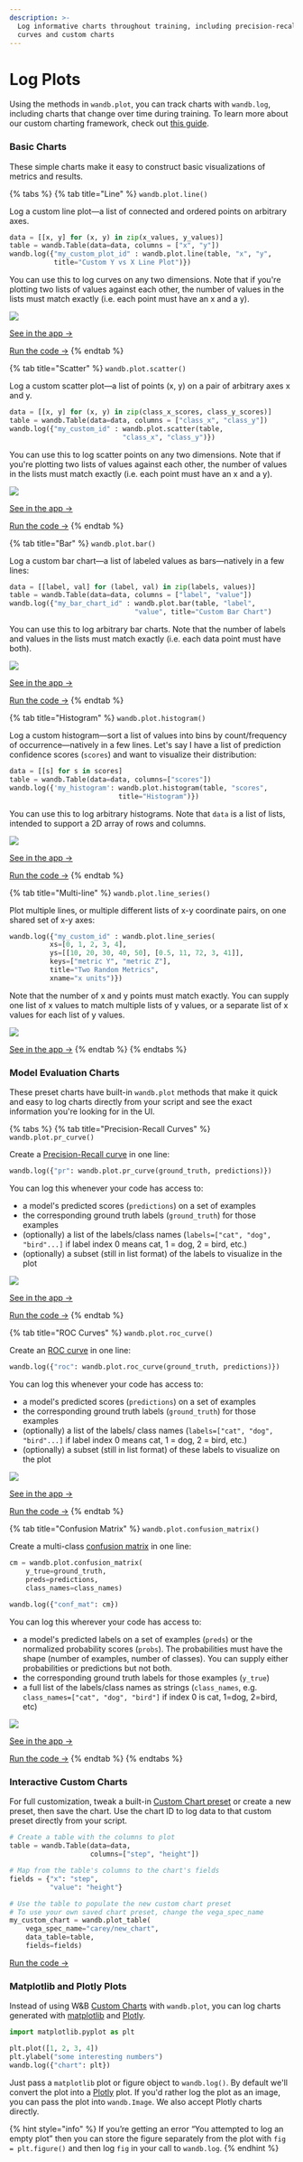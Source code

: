 ```yaml
---
description: >-
  Log informative charts throughout training, including precision-recall and ROC
  curves and custom charts
---
```


# Log Plots

Using the methods in `wandb.plot`, you can track charts with `wandb.log`, including charts that change over time during training. To learn more about our custom charting framework, check out [this guide](../../../ref/app/features/custom-charts/walkthrough.md).

### Basic Charts

These simple charts make it easy to construct basic visualizations of metrics and results.

{% tabs %}
{% tab title="Line" %}
`wandb.plot.line()`

Log a custom line plot—a list of connected and ordered points on arbitrary axes.

```python
data = [[x, y] for (x, y) in zip(x_values, y_values)]
table = wandb.Table(data=data, columns = ["x", "y"])
wandb.log({"my_custom_plot_id" : wandb.plot.line(table, "x", "y",
           title="Custom Y vs X Line Plot")})
```

You can use this to log curves on any two dimensions. Note that if you're plotting two lists of values against each other, the number of values in the lists must match exactly (i.e. each point must have an x and a y).

![](<../../../.gitbook/assets/line plot.png>)

[See in the app →](https://wandb.ai/wandb/plots/reports/Custom-Line-Plots--VmlldzoyNjk5NTA)

[Run the code →](https://tiny.cc/custom-charts)
{% endtab %}

{% tab title="Scatter" %}
`wandb.plot.scatter()`

Log a custom scatter plot—a list of points (x, y) on a pair of arbitrary axes x and y.

```python
data = [[x, y] for (x, y) in zip(class_x_scores, class_y_scores)]
table = wandb.Table(data=data, columns = ["class_x", "class_y"])
wandb.log({"my_custom_id" : wandb.plot.scatter(table,
                            "class_x", "class_y")})
```

You can use this to log scatter points on any two dimensions. Note that if you're plotting two lists of values against each other, the number of values in the lists must match exactly (i.e. each point must have an x and a y).

![](<../../../.gitbook/assets/demo - scatter plot.png>)

[See in the app →](https://wandb.ai/wandb/plots/reports/Custom-Scatter-Plots--VmlldzoyNjk5NDQ)

[Run the code →](https://tiny.cc/custom-charts)
{% endtab %}

{% tab title="Bar" %}
`wandb.plot.bar()`

Log a custom bar chart—a list of labeled values as bars—natively in a few lines:

```python
data = [[label, val] for (label, val) in zip(labels, values)]
table = wandb.Table(data=data, columns = ["label", "value"])
wandb.log({"my_bar_chart_id" : wandb.plot.bar(table, "label",
                               "value", title="Custom Bar Chart")
```

You can use this to log arbitrary bar charts. Note that the number of labels and values in the lists must match exactly (i.e. each data point must have both).

![](<../../../.gitbook/assets/image (36).png>)

[See in the app →](https://wandb.ai/wandb/plots/reports/Custom-Bar-Charts--VmlldzoyNzExNzk)

[Run the code →](https://tiny.cc/custom-charts)
{% endtab %}

{% tab title="Histogram" %}
`wandb.plot.histogram()`

Log a custom histogram—sort a list of values into bins by count/frequency of occurrence—natively in a few lines. Let's say I have a list of prediction confidence scores (`scores`) and want to visualize their distribution:

```python
data = [[s] for s in scores]
table = wandb.Table(data=data, columns=["scores"])
wandb.log({'my_histogram': wandb.plot.histogram(table, "scores",
                           title="Histogram")})
```

You can use this to log arbitrary histograms. Note that `data` is a list of lists, intended to support a 2D array of rows and columns.

![](<../../../.gitbook/assets/demo - custom chart histogram.png>)

[See in the app →](https://wandb.ai/wandb/plots/reports/Custom-Histograms--VmlldzoyNzE0NzM)

[Run the code →](https://tiny.cc/custom-charts)
{% endtab %}

{% tab title="Multi-line" %}
`wandb.plot.line_series()`

Plot multiple lines, or multiple different lists of x-y coordinate pairs, on one shared set of x-y axes:

```python
wandb.log({"my_custom_id" : wandb.plot.line_series(
          xs=[0, 1, 2, 3, 4],
          ys=[[10, 20, 30, 40, 50], [0.5, 11, 72, 3, 41]],
          keys=["metric Y", "metric Z"],
          title="Two Random Metrics",
          xname="x units")})
```

Note that the number of x and y points must match exactly. You can supply one list of x values to match multiple lists of y values, or a separate list of x values for each list of y values.

![](<../../../.gitbook/assets/Screen Shot 2021-02-19 at 12.33.02 PM.png>)

[See in the app →](https://wandb.ai/wandb/plots/reports/Custom-Multi-Line-Plots--VmlldzozOTMwMjU)
{% endtab %}
{% endtabs %}

### Model Evaluation Charts

These preset charts have built-in `wandb.plot` methods that make it quick and easy to log charts directly from your script and see the exact information you're looking for in the UI.

{% tabs %}
{% tab title="Precision-Recall Curves" %}
`wandb.plot.pr_curve()`

Create a [Precision-Recall curve](https://scikit-learn.org/stable/modules/generated/sklearn.metrics.precision\_recall\_curve.html#sklearn.metrics.precision\_recall\_curve) in one line:

```python
wandb.log({"pr": wandb.plot.pr_curve(ground_truth, predictions)})
```

You can log this whenever your code has access to:

* a model's predicted scores (`predictions`) on a set of examples
* the corresponding ground truth labels (`ground_truth`) for those examples
* (optionally) a list of the labels/class names (`labels=["cat", "dog", "bird"...]` if label index 0 means cat, 1 = dog, 2 = bird, etc.)
* (optionally) a subset (still in list format) of the labels to visualize in the plot

![](<../../../.gitbook/assets/Screen Shot 2021-02-19 at 11.17.52 AM.png>)

[See in the app →](https://wandb.ai/wandb/plots/reports/Plot-Precision-Recall-Curves--VmlldzoyNjk1ODY)

[Run the code →](https://colab.research.google.com/drive/1mS8ogA3LcZWOXchfJoMrboW3opY1A8BY?usp=sharing)
{% endtab %}

{% tab title="ROC Curves" %}
`wandb.plot.roc_curve()`

Create an [ROC curve](https://scikit-learn.org/stable/modules/generated/sklearn.metrics.roc\_curve.html#sklearn.metrics.roc\_curve) in one line:

```python
wandb.log({"roc": wandb.plot.roc_curve(ground_truth, predictions)})
```

You can log this whenever your code has access to:

* a model's predicted scores (`predictions`) on a set of examples
* the corresponding ground truth labels (`ground_truth`) for those examples
* (optionally) a list of the labels/ class names (`labels=["cat", "dog", "bird"...]` if label index 0 means cat, 1 = dog, 2 = bird, etc.)
* (optionally) a subset (still in list format) of these labels to visualize on the plot

![](<../../../.gitbook/assets/demo - custom chart roc curve.png>)

[See in the app →](https://wandb.ai/wandb/plots/reports/Plot-ROC-Curves--VmlldzoyNjk3MDE)

[Run the code →](https://colab.research.google.com/github/wandb/examples/blob/master/colabs/wandb-log/Plot\_ROC\_Curves\_with\_W%26B.ipynb)
{% endtab %}

{% tab title="Confusion Matrix" %}
`wandb.plot.confusion_matrix()`

Create a multi-class [confusion matrix](https://scikit-learn.org/stable/auto\_examples/model\_selection/plot\_confusion\_matrix.html) in one line:

```python
cm = wandb.plot.confusion_matrix(
    y_true=ground_truth,
    preds=predictions,
    class_names=class_names)
    
wandb.log({"conf_mat": cm})
```

You can log this wherever your code has access to:

* a model's predicted labels on a set of examples (`preds`) or the normalized probability scores (`probs`). The probabilities must have the shape (number of examples, number of classes). You can supply either probabilities or predictions but not both.
* the corresponding ground truth labels for those examples (`y_true`)
* a full list of the labels/class names as strings (`class_names`, e.g. `class_names=["cat", "dog", "bird"]` if index 0 is cat, 1=dog, 2=bird, etc)

![](<../../../.gitbook/assets/image (1) (1) (1) (1) (1) (1) (1) (1) (2) (2) (2) (2) (2) (2) (2) (2) (2) (2) (2) (2) (11) (1).png>)

​[See in the app →](https://wandb.ai/wandb/plots/reports/Confusion-Matrix--VmlldzozMDg1NTM)​

​[Run the code →](https://colab.research.google.com/github/wandb/examples/blob/master/colabs/wandb-log/Log\_a\_Confusion\_Matrix\_with\_W%26B.ipynb)
{% endtab %}
{% endtabs %}

### **Interactive Custom Charts**

For full customization, tweak a built-in [Custom Chart preset](../../../ref/app/features/custom-charts/walkthrough.md) or create a new preset, then save the chart. Use the chart ID to log data to that custom preset directly from your script.

```python
# Create a table with the columns to plot
table = wandb.Table(data=data,
                    columns=["step", "height"])

# Map from the table's columns to the chart's fields
fields = {"x": "step",
          "value": "height"}

# Use the table to populate the new custom chart preset
# To use your own saved chart preset, change the vega_spec_name
my_custom_chart = wandb.plot_table(
    vega_spec_name="carey/new_chart",
    data_table=table,
    fields=fields)
```

[Run the code →](https://tiny.cc/custom-charts)

### Matplotlib and Plotly Plots

Instead of using W\&B [Custom Charts](../../../ref/app/features/custom-charts/walkthrough.md) with `wandb.plot`, you can log charts generated with [matplotlib](https://matplotlib.org) and [Plotly](https://plotly.com).

```python
import matplotlib.pyplot as plt

plt.plot([1, 2, 3, 4])
plt.ylabel("some interesting numbers")
wandb.log({"chart": plt})
```

Just pass a `matplotlib` plot or figure object to `wandb.log()`. By default we'll convert the plot into a [Plotly](https://plot.ly) plot. If you'd rather log the plot as an image, you can pass the plot into `wandb.Image`. We also accept Plotly charts directly.

{% hint style="info" %}
If you’re getting an error “You attempted to log an empty plot” then you can store the figure separately from the plot with `fig = plt.figure()` and then log `fig` in your call to `wandb.log`.
{% endhint %}

